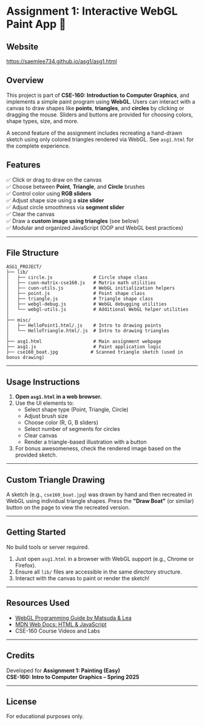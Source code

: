 
# Assignment 1: Interactive WebGL Paint App 🎨

## Website
https://saemlee734.github.io/asg1/asg1.html

## Overview

This project is part of **CSE-160: Introduction to Computer Graphics**, and implements a simple paint program using **WebGL**. Users can interact with a canvas to draw shapes like **points**, **triangles**, and **circles** by clicking or dragging the mouse. Sliders and buttons are provided for choosing colors, shape types, size, and more.

A second feature of the assignment includes recreating a hand-drawn sketch using only colored triangles rendered via WebGL. See `asg1.html` for the complete experience.

## Features

✅ Click or drag to draw on the canvas  
✅ Choose between **Point**, **Triangle**, and **Circle** brushes  
✅ Control color using **RGB sliders**  
✅ Adjust shape size using a **size slider**  
✅ Adjust circle smoothness via **segment slider**  
✅ Clear the canvas  
✅ Draw a **custom image using triangles** (see below)  
✅ Modular and organized JavaScript (OOP and WebGL best practices)

---

## File Structure

```
ASG1_PROJECT/
├── lib/
│   ├── circle.js               # Circle shape class
│   ├── cuon-matrix-cse160.js   # Matrix math utilities
│   ├── cuon-utils.js           # WebGL initialization helpers
│   ├── point.js                # Point shape class
│   ├── triangle.js             # Triangle shape class
│   ├── webgl-debug.js          # WebGL debugging utilities
│   └── webgl-utils.js          # Additional WebGL helper utilities
│
├── misc/
│   ├── HelloPoint1.html/.js    # Intro to drawing points
│   └── HelloTriangle.html/.js  # Intro to drawing triangles
│
├── asg1.html                   # Main assignment webpage
├── asg1.js                     # Paint application logic
├── cse160_boat.jpg            # Scanned triangle sketch (used in bonus drawing)
```

---

## Usage Instructions

1. **Open `asg1.html` in a web browser.**
2. Use the UI elements to:
   - Select shape type (Point, Triangle, Circle)
   - Adjust brush size
   - Choose color (R, G, B sliders)
   - Select number of segments for circles
   - Clear canvas
   - Render a triangle-based illustration with a button
3. For bonus awesomeness, check the rendered image based on the provided sketch.

---

## Custom Triangle Drawing

A sketch (e.g., `cse160_boat.jpg`) was drawn by hand and then recreated in WebGL using individual triangle shapes. Press the **"Draw Boat"** (or similar) button on the page to view the recreated version.

---

## Getting Started

No build tools or server required.

1. Just open `asg1.html` in a browser with WebGL support (e.g., Chrome or Firefox).
2. Ensure all `lib/` files are accessible in the same directory structure.
3. Interact with the canvas to paint or render the sketch!

---

## Resources Used

- [WebGL Programming Guide by Matsuda & Lea](https://www.webglfundamentals.org)
- [MDN Web Docs: HTML & JavaScript](https://developer.mozilla.org/)
- CSE-160 Course Videos and Labs

---

## Credits

Developed for **Assignment 1: Painting (Easy)**  
**CSE-160: Intro to Computer Graphics – Spring 2025**

---

## License

For educational purposes only.

